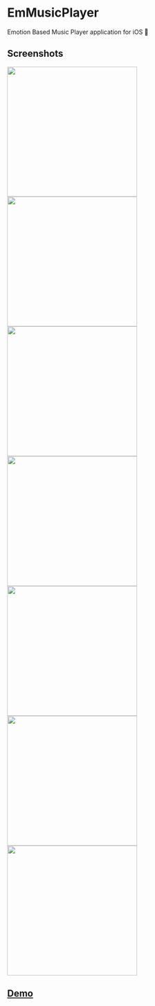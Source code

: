 # EmMusicPlayer

Emotion Based Music Player application for iOS 🎵

## Screenshots

<img src="https://github.com/Rohan-cod/EmMusicPlayer/blob/main/Screenshots/Login.PNG" width="300"> <img src="https://github.com/Rohan-cod/EmMusicPlayer/blob/main/Screenshots/Home.PNG" width="300"> <img src="https://github.com/Rohan-cod/EmMusicPlayer/blob/main/Screenshots/SearchWOQ.PNG" width="300"> <img src="https://github.com/Rohan-cod/EmMusicPlayer/blob/main/Screenshots/SearchWQ.PNG" width="300"> <img src="https://github.com/Rohan-cod/EmMusicPlayer/blob/main/Screenshots/Player.JPG" width="300"> <img src="https://github.com/Rohan-cod/EmMusicPlayer/blob/main/Screenshots/Detect.PNG" width="300"> <img src="https://github.com/Rohan-cod/EmMusicPlayer/blob/main/Screenshots/Dashboard.PNG" width="300">

## [Demo](https://drive.google.com/file/d/1dI_puCLCgx8ZhoPNfFIisEqRdtY8IbZM/view?usp=sharing)
